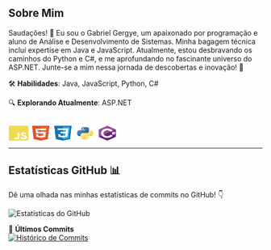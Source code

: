 ## Sobre Mim

Saudações! 👋 Eu sou o Gabriel Gergye, um apaixonado por programação e aluno de Análise e Desenvolvimento de Sistemas. Minha bagagem técnica inclui expertise em Java e JavaScript. Atualmente, estou desbravando os caminhos do Python e C#, e me aprofundando no fascinante universo do ASP.NET. Junte-se a mim nessa jornada de descobertas e inovação! 🌟

🛠️ **Habilidades**: Java, JavaScript, Python, C#

🔍 **Explorando Atualmente**: ASP.NET

<div style="display: inline_block"><br>
  <img align="center" alt="Gabriel-Gergye-Js" height="30" width="40" src="https://raw.githubusercontent.com/devicons/devicon/master/icons/javascript/javascript-plain.svg">
  <img align="center" alt="Gabriel-Gergye-HTML" height="30" width="40" src="https://raw.githubusercontent.com/devicons/devicon/master/icons/html5/html5-original.svg">
  <img align="center" alt="Gabriel-Gergye-CSS" height="30" width="40" src="https://raw.githubusercontent.com/devicons/devicon/master/icons/css3/css3-original.svg">
  <img align="center" alt="Gabriel-Gergye-Python" height="30" width="40" src="https://raw.githubusercontent.com/devicons/devicon/master/icons/python/python-original.svg">
  <img align="center" alt="Gabriel-Gergye-Csharp" height="30" width="40" src="https://raw.githubusercontent.com/devicons/devicon/master/icons/csharp/csharp-original.svg">
</div>
<hr>

## Estatísticas GitHub 📊

Dê uma olhada nas minhas estatísticas de commits no GitHub! 👇

![Estatísticas do GitHub](https://github-readme-stats.vercel.app/api?username=GabriielGergye&show_icons=true&theme=radical)

📅 **Últimos Commits**
<br>
[![Histórico de Commits](https://github-readme-stats.vercel.app/api?username=GabriielGergye&hide=stars,prs,issues,contribs&hide_rank=true&show_icons=true&theme=radical&custom_title=Commits%20Recentes)](https://github.com/GabriielGergye)


